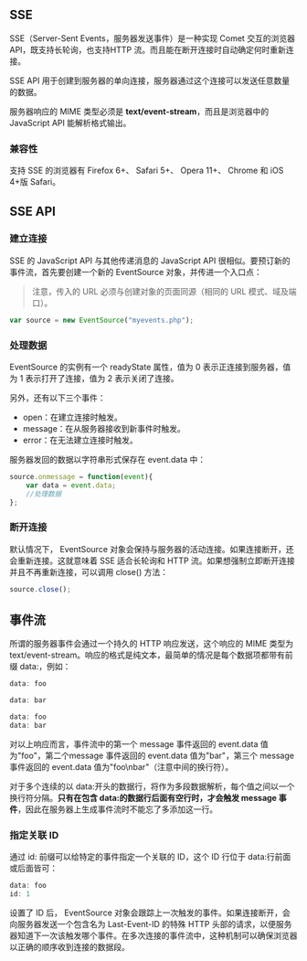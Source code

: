 ## SSE

SSE（Server-Sent Events，服务器发送事件）是一种实现 Comet 交互的浏览器 API，既支持长轮询，也支持HTTP 流。而且能在断开连接时自动确定何时重新连接。

SSE API 用于创建到服务器的单向连接，服务器通过这个连接可以发送任意数量的数据。

服务器响应的 MIME 类型必须是 **text/event-stream**，而且是浏览器中的 JavaScript API 能解析格式输出。

### 兼容性

支持 SSE 的浏览器有 Firefox 6+、 Safari 5+、 Opera 11+、 Chrome 和 iOS 4+版 Safari。

## SSE API

### 建立连接

SSE 的 JavaScript API 与其他传递消息的 JavaScript API 很相似。要预订新的事件流，首先要创建一个新的 EventSource 对象，并传进一个入口点：

> 注意，传入的 URL 必须与创建对象的页面同源（相同的 URL 模式、域及端口）。 

```js
var source = new EventSource("myevents.php");
```

### 处理数据

EventSource 的实例有一个 readyState 属性，值为 0 表示正连接到服务器，值为 1 表示打开了连接，值为 2 表示关闭了连接。

另外，还有以下三个事件：

- open：在建立连接时触发。
- message：在从服务器接收到新事件时触发。
- error：在无法建立连接时触发。

服务器发回的数据以字符串形式保存在 event.data 中：

```js
source.onmessage = function(event){
    var data = event.data;
    //处理数据
};
```

### 断开连接

默认情况下， EventSource 对象会保持与服务器的活动连接。如果连接断开，还会重新连接。这就意味着 SSE 适合长轮询和 HTTP 流。如果想强制立即断开连接并且不再重新连接，可以调用 close() 方法：

```js
source.close();
```

## 事件流

所谓的服务器事件会通过一个持久的 HTTP 响应发送，这个响应的 MIME 类型为 text/event-stream。响应的格式是纯文本，最简单的情况是每个数据项都带有前缀 data:，例如：

```js
data: foo

data: bar

data: foo
data: bar
```

对以上响应而言，事件流中的第一个 message 事件返回的 event.data 值为"foo"，第二个message 事件返回的 event.data 值为"bar"，第三个 message 事件返回的 event.data 值为"foo\nbar"（注意中间的换行符）。

对于多个连续的以 data:开头的数据行，将作为多段数据解析，每个值之间以一个换行符分隔。**只有在包含 data:的数据行后面有空行时，才会触发 message 事件**，因此在服务器上生成事件流时不能忘了多添加这一行。

### 指定关联 ID

通过 id: 前缀可以给特定的事件指定一个关联的 ID，这个 ID 行位于 data:行前面或后面皆可：

```js
data: foo
id: 1
```

设置了 ID 后， EventSource 对象会跟踪上一次触发的事件。如果连接断开，会向服务器发送一个包含名为 Last-Event-ID 的特殊 HTTP 头部的请求，以便服务器知道下一次该触发哪个事件。在多次连接的事件流中，这种机制可以确保浏览器以正确的顺序收到连接的数据段。